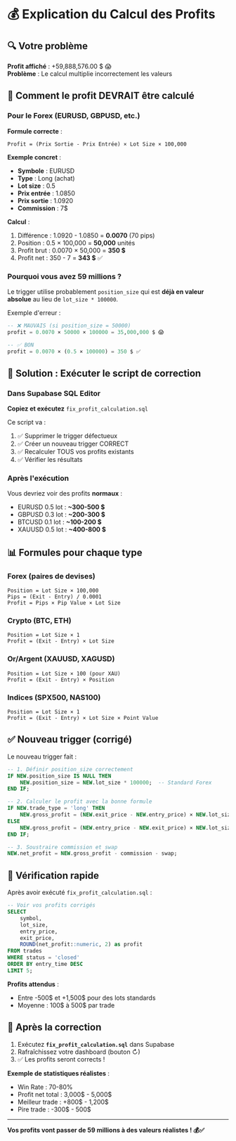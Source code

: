 # 💰 Explication du Calcul des Profits

## 🔍 Votre problème

**Profit affiché** : +59,888,576.00 $ 😱  
**Problème** : Le calcul multiplie incorrectement les valeurs

## 📐 Comment le profit DEVRAIT être calculé

### Pour le Forex (EURUSD, GBPUSD, etc.)

**Formule correcte** :
```
Profit = (Prix Sortie - Prix Entrée) × Lot Size × 100,000
```

**Exemple concret** :
- **Symbole** : EURUSD
- **Type** : Long (achat)
- **Lot size** : 0.5
- **Prix entrée** : 1.0850
- **Prix sortie** : 1.0920
- **Commission** : 7$

**Calcul** :
1. Différence : 1.0920 - 1.0850 = **0.0070** (70 pips)
2. Position : 0.5 × 100,000 = **50,000** unités
3. Profit brut : 0.0070 × 50,000 = **350 $**
4. Profit net : 350 - 7 = **343 $** ✅

### Pourquoi vous avez 59 millions ?

Le trigger utilise probablement `position_size` qui est **déjà en valeur absolue** au lieu de `lot_size * 100000`.

Exemple d'erreur :
```sql
-- ❌ MAUVAIS (si position_size = 50000)
profit = 0.0070 × 50000 × 100000 = 35,000,000 $ 😱

-- ✅ BON
profit = 0.0070 × (0.5 × 100000) = 350 $ ✅
```

## 🔧 Solution : Exécuter le script de correction

### Dans Supabase SQL Editor

**Copiez et exécutez** `fix_profit_calculation.sql`

Ce script va :
1. ✅ Supprimer le trigger défectueux
2. ✅ Créer un nouveau trigger CORRECT
3. ✅ Recalculer TOUS vos profits existants
4. ✅ Vérifier les résultats

### Après l'exécution

Vous devriez voir des profits **normaux** :
- EURUSD 0.5 lot : **~300-500 $**
- GBPUSD 0.3 lot : **~200-300 $**
- BTCUSD 0.1 lot : **~100-200 $**
- XAUUSD 0.5 lot : **~400-800 $**

## 📊 Formules pour chaque type

### Forex (paires de devises)
```
Position = Lot Size × 100,000
Pips = (Exit - Entry) / 0.0001
Profit = Pips × Pip Value × Lot Size
```

### Crypto (BTC, ETH)
```
Position = Lot Size × 1
Profit = (Exit - Entry) × Lot Size
```

### Or/Argent (XAUUSD, XAGUSD)
```
Position = Lot Size × 100 (pour XAU)
Profit = (Exit - Entry) × Position
```

### Indices (SPX500, NAS100)
```
Position = Lot Size × 1
Profit = (Exit - Entry) × Lot Size × Point Value
```

## ✅ Nouveau trigger (corrigé)

Le nouveau trigger fait :

```sql
-- 1. Définir position_size correctement
IF NEW.position_size IS NULL THEN
    NEW.position_size = NEW.lot_size * 100000;  -- Standard Forex
END IF;

-- 2. Calculer le profit avec la bonne formule
IF NEW.trade_type = 'long' THEN
    NEW.gross_profit = (NEW.exit_price - NEW.entry_price) × NEW.lot_size × 100000;
ELSE
    NEW.gross_profit = (NEW.entry_price - NEW.exit_price) × NEW.lot_size × 100000;
END IF;

-- 3. Soustraire commission et swap
NEW.net_profit = NEW.gross_profit - commission - swap;
```

## 🎯 Vérification rapide

Après avoir exécuté `fix_profit_calculation.sql` :

```sql
-- Voir vos profits corrigés
SELECT 
    symbol,
    lot_size,
    entry_price,
    exit_price,
    ROUND(net_profit::numeric, 2) as profit
FROM trades
WHERE status = 'closed'
ORDER BY entry_time DESC
LIMIT 5;
```

**Profits attendus** :
- Entre -500$ et +1,500$ pour des lots standards
- Moyenne : 100$ à 500$ par trade

## 🚀 Après la correction

1. Exécutez **`fix_profit_calculation.sql`** dans Supabase
2. Rafraîchissez votre dashboard (bouton ↻)
3. ✅ Les profits seront corrects !

**Exemple de statistiques réalistes** :
- Win Rate : 70-80%
- Profit net total : 3,000$ - 5,000$
- Meilleur trade : +800$ - 1,200$
- Pire trade : -300$ - 500$

---

**Vos profits vont passer de 59 millions à des valeurs réalistes ! 💰✅**

